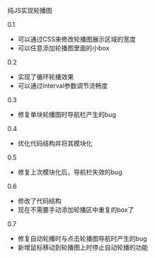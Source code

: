 纯JS实现轮播图 

0.1 
- 可以通过CSS来修改轮播图展示区域的宽度
- 可以任意添加轮播图里面的小box

0.2

- 实现了循环轮播效果
- 可以通过interval参数调节流畅度

0.3

- 修复单块轮播图时导航栏产生的bug

0.4

- 优化代码结构并将其模块化

0.5
- 修复上次模块化后，导航栏失效的bug

0.6
- 修改了代码结构
- 现在不需要手动添加轮播区中重复的box了

0.7
- 修复自动轮播时与点击轮播图导航时产生的bug
- 新增鼠标移动到轮播图上时停止自动轮播的功能